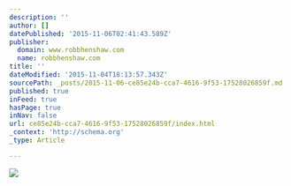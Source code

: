 ```yaml
---
description: ''
author: []
datePublished: '2015-11-06T02:41:43.589Z'
publisher:
  domain: www.robbhenshaw.com
  name: robbhenshaw.com
title: ''
dateModified: '2015-11-04T18:13:57.343Z'
sourcePath: _posts/2015-11-06-ce85e24b-cca7-4616-9f53-17528026859f.md
published: true
inFeed: true
hasPage: true
inNav: false
url: ce85e24b-cca7-4616-9f53-17528026859f/index.html
_context: 'http://schema.org'
_type: Article

---
```

![](http://static1.squarespace.com/static/517f09aee4b0d875cbc6d6f4/t/528eadede4b0f75fb8981e2b/1434604820048/IMG_0096.JPG?format=1500w)